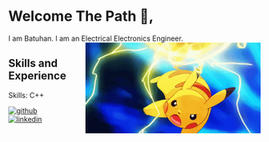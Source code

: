 
# Welcome The Path 👋, 


I am Batuhan. I am an Electrical Electronics Engineer. 
<img src = "https://github.com/arslanbatu97/arslanbatu97/blob/main/electro-ball-pikachu.gif" align = "right" width = "350" />

## Skills and Experience
Skills: C++


[<img src='https://cdn.jsdelivr.net/npm/simple-icons@3.0.1/icons/github.svg' alt='github' height='40'>](https://github.com/arslanbatu97)  
[<img src='https://cdn.jsdelivr.net/npm/simple-icons@3.0.1/icons/linkedin.svg' alt='linkedin' height='40'>](https://www.linkedin.com/in/batuhanarslan97/) 

